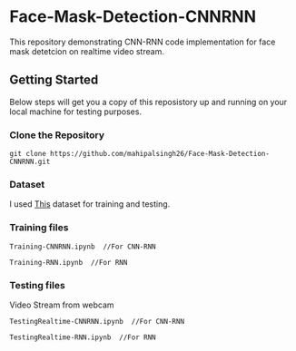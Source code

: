 # Face-Mask-Detection-CNNRNN
This repository demonstrating CNN-RNN code implementation for face mask detetcion on realtime video stream.

## Getting Started
Below steps will get you a copy of this reposistory up and running on your local machine for testing purposes.

### Clone the Repository
```
git clone https://github.com/mahipalsingh26/Face-Mask-Detection-CNNRNN.git
```

### Dataset
I used [This](https://www.kaggle.com/aneerbanchakraborty/face-mask-detection-data) dataset for training and testing.

### Training files
```
Training-CNNRNN.ipynb  //For CNN-RNN

Training-RNN.ipynb  //For RNN
```

### Testing files
Video Stream from webcam
```
TestingRealtime-CNNRNN.ipynb  //For CNN-RNN

TestingRealtime-RNN.ipynb  //For RNN
```



